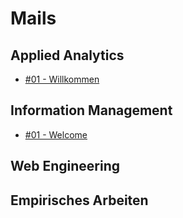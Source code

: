 # Mails

## Applied Analytics

- [#01 - Willkommen](ws_20_21/applied_analytics/01_willkommen.html)

## Information Management

- [#01 - Welcome](ws_20_21/information_management/01_welcome.html)

## Web Engineering

## Empirisches Arbeiten


